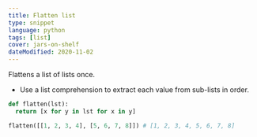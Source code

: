 ```yaml
---
title: Flatten list
type: snippet
language: python
tags: [list]
cover: jars-on-shelf
dateModified: 2020-11-02
---
```


Flattens a list of lists once.

- Use a list comprehension to extract each value from sub-lists in order.

```py
def flatten(lst):
  return [x for y in lst for x in y]

flatten([[1, 2, 3, 4], [5, 6, 7, 8]]) # [1, 2, 3, 4, 5, 6, 7, 8]
```
